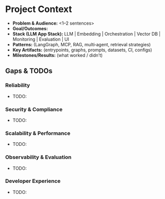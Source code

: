 # Project Context
- **Problem & Audience:** <1–2 sentences>
- **Goal/Outcomes:** <bullets>
- **Stack (LLM App Stack):** LLM | Embedding | Orchestration | Vector DB | Monitoring | Evaluation | UI
- **Patterns:** (LangGraph, MCP, RAG, multi‑agent, retrieval strategies)
- **Key Artifacts:** (entrypoints, graphs, prompts, datasets, CI, configs)
- **Milestones/Results:** (what worked / didn’t)

## Gaps & TODOs
### Reliability
- TODO:
### Security & Compliance
- TODO:
### Scalability & Performance
- TODO:
### Observability & Evaluation
- TODO:
### Developer Experience
- TODO:
